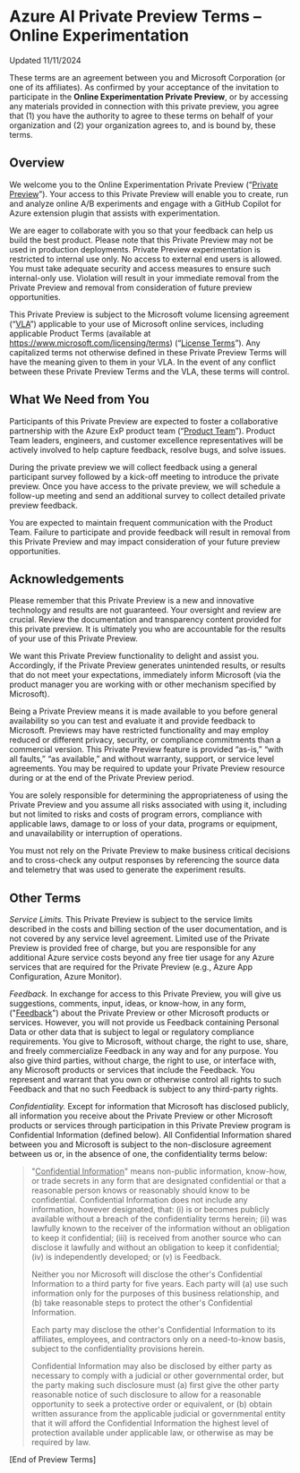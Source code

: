 # Azure AI Private Preview Terms – Online Experimentation

Updated 11/11/2024

These terms are an agreement between you and Microsoft Corporation (or one of its affiliates).  As confirmed by your acceptance of the invitation to participate in the **Online Experimentation Private Preview**, or by accessing any materials provided in connection with this private preview, you agree that (1) you have the authority to agree to these terms on behalf of your organization and (2) your organization agrees to, and is bound by, these terms.

## Overview

We welcome you to the Online Experimentation Private Preview (“<u>Private Preview</u>”).  Your access to this Private Preview will enable you to create, run and analyze online A/B experiments and engage with a GitHub Copilot for Azure extension plugin that assists with experimentation.

We are eager to collaborate with you so that your feedback can help us build the best product. Please note that this Private Preview may not be used in production deployments.  Private Preview experimentation is restricted to internal use only.  No access to external end users is allowed.  You must take adequate security and access measures to ensure such internal-only use.  Violation will result in your immediate removal from the Private Preview and removal from consideration of future preview opportunities.

This Private Preview is subject to the Microsoft volume licensing agreement (“<u>VLA</u>”) applicable to your use of Microsoft online services, including applicable Product Terms (available at https://www.microsoft.com/licensing/terms) (“<u>License Terms</u>”).  Any capitalized terms not otherwise defined in these Private Preview Terms will have the meaning given to them in your VLA.  In the event of any conflict between these Private Preview Terms and the VLA, these terms will control.

## What We Need from You

Participants of this Private Preview are expected to foster a collaborative partnership with the Azure ExP product team (“<u>Product Team</u>”).  Product Team leaders, engineers, and customer excellence representatives will be actively involved to help capture feedback, resolve bugs, and solve issues.

During the private preview we will collect feedback using a general participant survey followed by a kick-off meeting to introduce the private preview. Once you have access to the private preview, we will schedule a follow-up meeting and send an additional survey to collect detailed private preview feedback.

You are expected to maintain frequent communication with the Product Team.  Failure to participate and provide feedback will result in removal from this Private Preview and may impact consideration of your future preview opportunities.

## Acknowledgements

Please remember that this Private Preview is a new and innovative technology and results are not guaranteed.  Your oversight and review are crucial.  Review the documentation and transparency content provided for this private preview.  It is ultimately you who are accountable for the results of your use of this Private Preview.

We want this Private Preview functionality to delight and assist you.  Accordingly, if the Private Preview generates unintended results, or results that do not meet your expectations, immediately inform Microsoft (via the product manager you are working with or other mechanism specified by Microsoft).

Being a Private Preview means it is made available to you before general availability so you can test and evaluate it and provide feedback to Microsoft.  Previews may have restricted functionality and may employ reduced or different privacy, security, or compliance commitments than a commercial version.  This Private Preview feature is provided “as-is,” “with all faults,” “as available,” and without warranty, support, or service level agreements. You may be required to update your Private Preview resource during or at the end of the Private Preview period.

You are solely responsible for determining the appropriateness of using the Private Preview and you assume all risks associated with using it, including but not limited to risks and costs of program errors, compliance with applicable laws, damage to or loss of your data, programs or equipment, and unavailability or interruption of operations.

You must not rely on the Private Preview to make business critical decisions and to cross-check any output responses by referencing the source data and telemetry that was used to generate the experiment results.

## Other Terms

*Service Limits.*  This Private Preview is subject to the service limits described in the costs and billing section of the user documentation, and is not covered by any service level agreement.  Limited use of the Private Preview is provided free of charge, but you are responsible for any additional Azure service costs beyond any free tier usage for any Azure services that are required for the Private Preview (e.g., Azure App Configuration, Azure Monitor).

*Feedback.*  In exchange for access to this Private Preview, you will give us suggestions, comments, input, ideas, or know-how, in any form, ("<u>Feedback</u>") about the Private Preview or other Microsoft products or services.  However, you will not provide us Feedback containing Personal Data or other data that is subject to legal or regulatory compliance requirements.  You give to Microsoft, without charge, the right to use, share, and freely commercialize Feedback in any way and for any purpose.  You also give third parties, without charge, the right to use, or interface with, any Microsoft products or services that include the Feedback.  You represent and warrant that you own or otherwise control all rights to such Feedback and that no such Feedback is subject to any third-party rights.

*Confidentiality.*  Except for information that Microsoft has disclosed publicly, all information you receive about the Private Preview or other Microsoft products or services through participation in this Private Preview program is Confidential Information (defined below).  All Confidential Information shared between you and Microsoft is subject to the non-disclosure agreement between us or, in the absence of one, the confidentiality terms below:

> "<u>Confidential Information</u>" means non-public information, know-how, or trade secrets in any form that are designated confidential or that a reasonable person knows or reasonably should know to be confidential.  Confidential Information does not include any information, however designated, that: (i) is or becomes publicly available without a breach of the confidentiality terms herein; (ii) was lawfully known to the receiver of the information without an obligation to keep it confidential; (iii) is received from another source who can disclose it lawfully and without an obligation to keep it confidential; (iv) is independently developed; or (v) is Feedback.
>
> Neither you nor Microsoft will disclose the other's Confidential Information to a third party for five years.  Each party will (a) use such information only for the purposes of this business relationship, and (b) take reasonable steps to protect the other's Confidential Information.
>
> Each party may disclose the other's Confidential Information to its affiliates, employees, and contractors only on a need-to-know basis, subject to the confidentiality provisions herein.
>
> Confidential Information may also be disclosed by either party as necessary to comply with a judicial or other governmental order, but the party making such disclosure must (a) first give the other party reasonable notice of such disclosure to allow for a reasonable opportunity to seek a protective order or equivalent, or (b) obtain written assurance from the applicable judicial or governmental entity that it will afford the Confidential Information the highest level of protection available under applicable law, or otherwise as may be required by law.

[End of Preview Terms]
